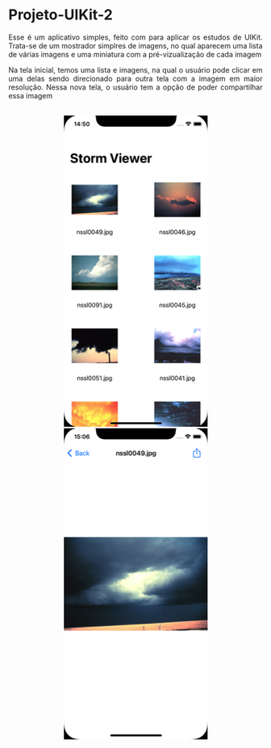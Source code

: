 <div align ="justify">

#  Projeto-UIKit-2

Esse é um aplicativo simples, feito com para aplicar os estudos de UIKit. Trata-se de um mostrador simplres de imagens, no qual aparecem uma lista de várias imagens e uma miniatura com a pré-vizualização de cada imagem

Na tela inicial, temos uma lista e imagens, na qual o usuário pode clicar em uma delas sendo direcionado para outra tela com a imagem em maior resolução. Nessa nova tela, o usuário tem a opção de poder compartilhar essa imagem

<br>
<div align="center">
<img src="imagens/tela inicial.png" alt="photo" width="285" height="617'"><br>
<img src="imagens/tela de vizualização.png" alt="photo" width="285" height="617'"><br>
</div>
